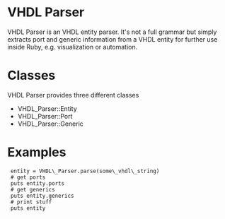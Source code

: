 VHDL Parser
===========

VHDL Parser is an VHDL entity parser. It's not a full grammar but simply
extracts port and generic information from a VHDL entity for further use
inside Ruby, e.g. visualization or automation.

Classes
=======
VHDL Parser provides three different classes 

* VHDL\_Parser::Entity
* VHDL\_Parser::Port
* VHDL\_Parser::Generic


Examples
========
     entity = VHDL\_Parser.parse(some\_vhdl\_string)
     # get ports
     puts entity.ports
     # get generics
     puts entity.generics
     # print stuff
     puts entity

